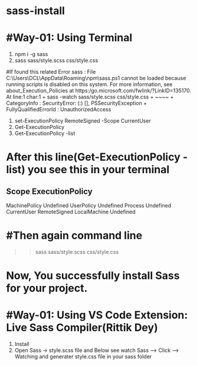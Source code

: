 # sass-install

#Way-01: Using Terminal
==============================
01. npm i -g sass
02. sass sass/style.scss css/style.css

#If found this related Error
sass : File C:\Users\DCL\AppData\Roaming\npm\sass.ps1 cannot be loaded because running scripts is disabled on this system. For more information, see about_Execution_Policies at https:/go.microsoft.com/fwlink/?LinkID=135170. At line:1 char:1 + sass -watch sass/style.scss css/style.css + ~~~~ + CategoryInfo : SecurityError: (:) [], PSSecurityException + FullyQualifiedErrorId : UnauthorizedAccess

01. set-ExecutionPolicy RemoteSigned -Scope CurrentUser 
02. Get-ExecutionPolicy
03. Get-ExecutionPolicy -list

# After this line(Get-ExecutionPolicy -list) you see this in your terminal
Scope ExecutionPolicy
----------------------
MachinePolicy Undefined
UserPolicy Undefined
Process Undefined
CurrentUser RemoteSigned
LocalMachine Undefined

#Then again command line
==========================
>> sass sass/style.scss css/style.css

Now, You successfully install Sass for your project.
============================================================

#Way-01: Using VS Code Extension: Live Sass Compiler(Rittik Dey)
==================================================================
01. Install 
02. Open Sass -> style.scss file and Below see watch Sass --> Click --> Watching and generater style.css file in your sass folder

